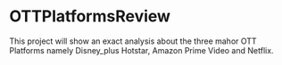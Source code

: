 # OTTPlatformsReview
This project will show an exact analysis about the three mahor OTT Platforms namely Disney_plus Hotstar, Amazon Prime Video and Netflix. 
